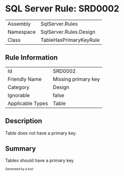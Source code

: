 # SQL Server Rule: SRD0002
  
|    |    |
|----|----|
| Assembly | SqlServer.Rules |
| Namespace | SqlServer.Rules.Design |
| Class | TableHasPrimaryKeyRule |
  
## Rule Information
  
|    |    |
|----|----|
| Id | SRD0002 |
| Friendly Name | Missing primary key |
| Category | Design |
| Ignorable | false |
| Applicable Types | Table  |
  
## Description
  
Table does not have a primary key.
  
## Summary
  
Tables should have a primary key
  
<sub><sup>Generated by a tool</sup></sub>

